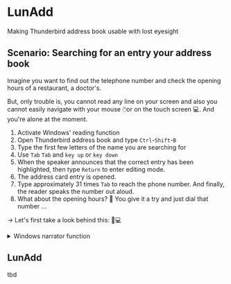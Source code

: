 # LunAdd
Making Thunderbird address book usable with lost eyesight

## Scenario: Searching for an entry your address book
Imagine you want to find out the telephone number and check the opening hours of a restaurant, a doctor's.

But, only trouble is, you cannot read any line on your screen and also you cannot easily navigate with your mouse 🖱️or on the touch screen 💻.
And you're alone at the moment.

1. Activate Windows' reading function
2. Open Thunderbird address book and type `Ctrl`-`Shift`-`B`
3. Type the first few letters of the name you are searching for
4. Use `Tab` `Tab` and `key up` or `key down`
5. When the speaker announces that the correct entry has been highlighted, then type `Return` to enter editing mode.
6. The address card entry is opened.
7. Type approximately 31 times `Tab` to reach the phone number. And finally, the reader speaks the number out aloud.
8. What about the opening hours? 🤔 You give it a try and just dial that number &hellip; 

&rightarrow; Let's first take a look behind this: 🔎💻
<details><summary>Windows narrator function</summary>

## Windows Narrator function
### Usability issues
While Narrator is activated, some issues come up like the following examples:
- In the first tab of browser, you write a message, then you open a new tab with your mouse and try to type in an URL or a search term, and you cannot type anything there. Sometimes this worsk, sometimes it does not. However, using `Ctrl`-`T` instead of a mouse click, it works.
- The narrator may read out the surrounding context menu strips of your browser instead of the content of a web page you have just opened.
- For bilingual contexts the narrator language can mix. (*As I type this on a German OS, I mark one captital letter and it reads out "Großschreibung W" like "grows-shreebenk double-u"... 🤨*)

### Using Narrator with Thunderbird
Windows screenreading assistance reads aloud any text field you click on. For example if an error message dialog pops up, you hear the content of it. But it does not read aloud any read-only fields of Thunderbird adress book. (*🤷‍♀️If you found that it actually does, by installing some add-on, a special keyboard shortcut, some hidden (registry) setting im Windows 10-11, just, please let me know! 🤷‍♀️*)

### Workaround
1. Use a good smartphone to take a photo of the screen to let it read out the text of the address entry fields. Hopefully.
2. Use a shortcut to call a friend to google that for you &hellip;
3. Or have a friend print out any of your address book entries in large letters ...
OK, but... is this necessary?
</details>

## LunAdd
tbd
